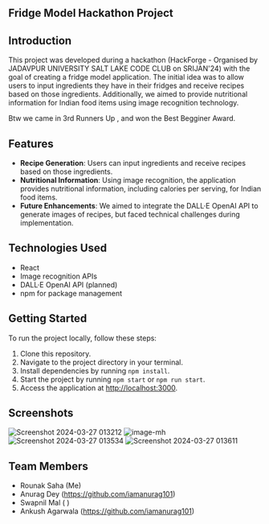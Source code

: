 ## Fridge Model Hackathon Project

## Introduction
This project was developed during a hackathon (HackForge - Organised by JADAVPUR UNIVERSITY SALT LAKE CODE CLUB on SRIJAN'24) with the goal of creating a fridge model application. The initial idea was to allow users to input ingredients they have in their fridges and receive recipes based on those ingredients. Additionally, we aimed to provide nutritional information for Indian food items using image recognition technology.

Btw we came in 3rd Runners Up , and won the Best Begginer Award.

## Features
- **Recipe Generation**: Users can input ingredients and receive recipes based on those ingredients.
- **Nutritional Information**: Using image recognition, the application provides nutritional information, including calories per serving, for Indian food items.
- **Future Enhancements**: We aimed to integrate the DALL·E OpenAI API to generate images of recipes, but faced technical challenges during implementation.

## Technologies Used
- React
- Image recognition APIs
- DALL·E OpenAI API (planned)
- npm for package management

## Getting Started
To run the project locally, follow these steps:
1. Clone this repository.
2. Navigate to the project directory in your terminal.
3. Install dependencies by running `npm install`.
4. Start the project by running `npm start` or `npm run start`.
5. Access the application at [http://localhost:3000](http://localhost:3000).

## Screenshots
![Screenshot 2024-03-27 013212](https://github.com/like-rounak/Pie_FridgeModel/assets/78261692/438aaa3e-ce4e-4e58-95dd-8efd385d4a17)
![image-mh](https://github.com/like-rounak/Pie_FridgeModel/assets/78261692/d47ec5b0-b26f-441e-81ed-eb7a751664d2)
![Screenshot 2024-03-27 013534](https://github.com/like-rounak/Pie_FridgeModel/assets/78261692/92398620-a069-4888-aa62-8958c5b86187)
![Screenshot 2024-03-27 013611](https://github.com/like-rounak/Pie_FridgeModel/assets/78261692/4d4a2749-d7a7-4520-9b2f-bf9c0015dba1)


## Team Members
- Rounak Saha (Me)
- Anurag Dey (https://github.com/iamanurag101)
- Swapnil Mal ( )
- Ankush Agarwala (https://github.com/iamanurag101)

